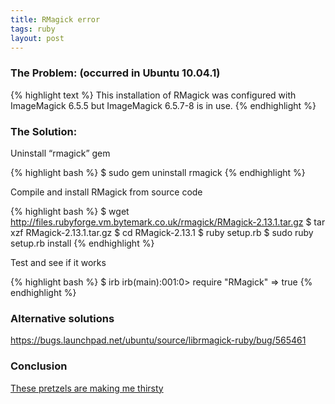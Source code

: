 ```yaml
---
title: RMagick error
tags: ruby
layout: post
---
```


### The Problem: (occurred in Ubuntu 10.04.1)

{% highlight text %}
This installation of RMagick was configured with ImageMagick 6.5.5 but ImageMagick 6.5.7-8 is in use.
{% endhighlight %}

### The Solution:

Uninstall “rmagick” gem

{% highlight bash %}
$ sudo gem uninstall rmagick
{% endhighlight %}

Compile and install RMagick from source code

{% highlight bash %}
$ wget http://files.rubyforge.vm.bytemark.co.uk/rmagick/RMagick-2.13.1.tar.gz
$ tar xzf RMagick-2.13.1.tar.gz
$ cd RMagick-2.13.1
$ ruby setup.rb
$ sudo ruby setup.rb install
{% endhighlight %}

Test and see if it works

{% highlight bash %}
$ irb
irb(main):001:0> require "RMagick"
=> true
{% endhighlight %}

### Alternative solutions

https://bugs.launchpad.net/ubuntu/source/librmagick-ruby/bug/565461

### Conclusion

[These pretzels are making me thirsty](http://www.youtube.com/watch?v=QBrNkPyr8I8)
